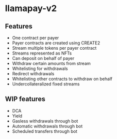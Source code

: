 # llamapay-v2

## Features

- One contract per payer
- Payer contracts are created using CREATE2
- Stream multiple tokens per payer contract
- Streams represented as NFTs
- Can deposit on behalf of payer
- Withdraw certain amounts from stream
- Whitelisting for withdrawals
- Redirect withdrawals 
- Whitelisting other contracts to withdraw on behalf
- Undercollateralized fixed streams

## WIP features
- DCA
- Yield
- Gasless withdrawals through bot
- Automatic withdrawals through bot
- Scheduled transfers through bot
